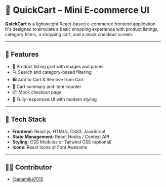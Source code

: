 # 🛒 QuickCart – Mini E-commerce UI

**QuickCart** is a lightweight React-based e-commerce frontend application. It's designed to simulate a basic shopping experience with product listings, category filters, a shopping cart, and a mock checkout screen.

---

## 🚀 Features

- 🧾 Product listing grid with images and prices
- 🔍 Search and category-based filtering
- 🛍️ Add to Cart & Remove from Cart
- 🧮 Cart summary and item counter
- 📦 Mock checkout page
- 🎨 Fully responsive UI with modern styling

---

## 📌 Tech Stack

- **Frontend:** React.js, HTML5, CSS3, JavaScript
- **State Management:** React Hooks / Context API
- **Styling:** CSS Modules or Tailwind CSS (optional)
- **Icons:** React Icons or Font Awesome

---

## 🙋‍♀️ Contributor

- [@anamika7015](https://github.com/anamika7015)

